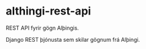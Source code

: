 # althingi-rest-api
REST API fyrir gögn Alþingis.

Django REST þjónusta sem skilar gögnum frá Alþingi.
